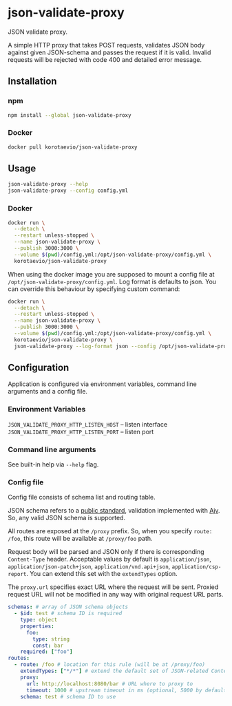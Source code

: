 # json-validate-proxy

JSON validate proxy.

A simple HTTP proxy that takes POST requests, validates JSON body against given JSON-schema and passes the request if it is valid. Invalid requests will be rejected with code 400 and detailed error message.

## Installation

### npm

```bash
npm install --global json-validate-proxy
```

### Docker

```bash
docker pull korotaevio/json-validate-proxy
```

## Usage

```bash
json-validate-proxy --help
json-validate-proxy --config config.yml
```

### Docker

```bash
docker run \
  --detach \
  --restart unless-stopped \
  --name json-validate-proxy \
  --publish 3000:3000 \
  --volume $(pwd)/config.yml:/opt/json-validate-proxy/config.yml \
  korotaevio/json-validate-proxy
```

When using the docker image you are supposed to mount a config file at `/opt/json-validate-proxy/config.yml`. Log format is defaults to json. You can override this behaviour by specifying custom command:

```bash
docker run \
  --detach \
  --restart unless-stopped \
  --name json-validate-proxy \
  --publish 3000:3000 \
  --volume $(pwd)/config.yml:/opt/json-validate-proxy/config.yml \
  korotaevio/json-validate-proxy \
  json-validate-proxy --log-format json --config /opt/json-validate-proxy/config.yml
```

## Configuration

Application is configured via environment variables, command line arguments and a config file.

### Environment Variables

`JSON_VALIDATE_PROXY_HTTP_LISTEN_HOST` – listen interface  
`JSON_VALIDATE_PROXY_HTTP_LISTEN_PORT` – listen port  

### Command line arguments

See built-in help via `--help` flag.

### Config file

Config file consists of schema list and routing table.

JSON schema refers to a [public standard](https://json-schema.org/), validation implemented with [Ajv](https://github.com/ajv-validator/ajv). So, any valid JSON schema is supported.

All routes are exposed at the `/proxy` prefix. So, when you specify `route: /foo`, this route will be available at `/proxy/foo` path.

Request body will be parsed and JSON only if there is corresponding `Content-Type` header. Acceptable values by default is `application/json`, `application/json-patch+json`, `application/vnd.api+json`, `application/csp-report`. You can extend this set with the `extendTypes` option.

The `proxy.url` specifies exact URL where the request will be sent. Proxied request URL will not be modified in any way with original request URL parts.

```yaml
schemas: # array of JSON schema objects
  - $id: test # schema ID is required
    type: object
    properties:
      foo:
        type: string
        const: bar
    required: ["foo"]
routes:
  - route: /foo # location for this rule (will be at /proxy/foo)
    extendTypes: ["*/*"] # extend the default set of JSON-related Content-Type headers
    proxy:
      url: http://localhost:8080/bar # URL where to proxy to
      timeout: 1000 # upstream timeout in ms (optional, 5000 by default)
    schema: test # schema ID to use
```
